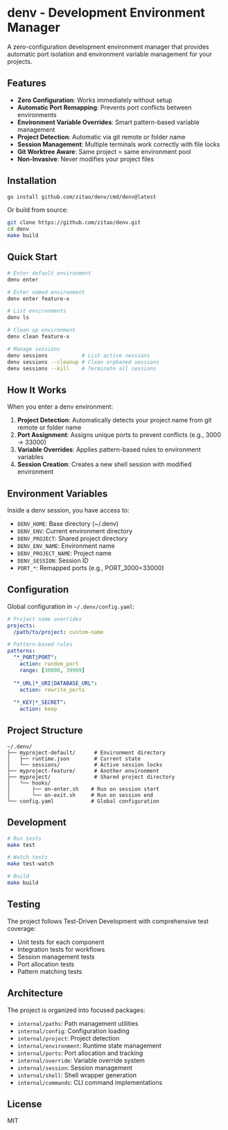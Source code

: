 # denv - Development Environment Manager

A zero-configuration development environment manager that provides automatic port isolation and environment variable management for your projects.

## Features

- **Zero Configuration**: Works immediately without setup
- **Automatic Port Remapping**: Prevents port conflicts between environments
- **Environment Variable Overrides**: Smart pattern-based variable management
- **Project Detection**: Automatic via git remote or folder name
- **Session Management**: Multiple terminals work correctly with file locks
- **Git Worktree Aware**: Same project = same environment pool
- **Non-Invasive**: Never modifies your project files

## Installation

```bash
go install github.com/zitao/denv/cmd/denv@latest
```

Or build from source:

```bash
git clone https://github.com/zitao/denv.git
cd denv
make build
```

## Quick Start

```bash
# Enter default environment
denv enter

# Enter named environment
denv enter feature-x

# List environments
denv ls

# Clean up environment
denv clean feature-x

# Manage sessions
denv sessions           # List active sessions
denv sessions --cleanup # Clean orphaned sessions
denv sessions --kill    # Terminate all sessions
```

## How It Works

When you enter a denv environment:

1. **Project Detection**: Automatically detects your project name from git remote or folder name
2. **Port Assignment**: Assigns unique ports to prevent conflicts (e.g., 3000 → 33000)
3. **Variable Overrides**: Applies pattern-based rules to environment variables
4. **Session Creation**: Creates a new shell session with modified environment

## Environment Variables

Inside a denv session, you have access to:

- `DENV_HOME`: Base directory (~/.denv)
- `DENV_ENV`: Current environment directory
- `DENV_PROJECT`: Shared project directory
- `DENV_ENV_NAME`: Environment name
- `DENV_PROJECT_NAME`: Project name
- `DENV_SESSION`: Session ID
- `PORT_*`: Remapped ports (e.g., PORT_3000=33000)

## Configuration

Global configuration in `~/.denv/config.yaml`:

```yaml
# Project name overrides
projects:
  /path/to/project: custom-name

# Pattern-based rules
patterns:
  "*_PORT|PORT":
    action: random_port
    range: [30000, 39999]
  
  "*_URL|*_URI|DATABASE_URL":
    action: rewrite_ports
  
  "*_KEY|*_SECRET":
    action: keep
```

## Project Structure

```
~/.denv/
├── myproject-default/      # Environment directory
│   ├── runtime.json        # Current state
│   └── sessions/           # Active session locks
├── myproject-feature/      # Another environment
├── myproject/              # Shared project directory
│   └── hooks/
│       ├── on-enter.sh    # Run on session start
│       └── on-exit.sh     # Run on session end
└── config.yaml            # Global configuration
```

## Development

```bash
# Run tests
make test

# Watch tests
make test-watch

# Build
make build
```

## Testing

The project follows Test-Driven Development with comprehensive test coverage:

- Unit tests for each component
- Integration tests for workflows
- Session management tests
- Port allocation tests
- Pattern matching tests

## Architecture

The project is organized into focused packages:

- `internal/paths`: Path management utilities
- `internal/config`: Configuration loading
- `internal/project`: Project detection
- `internal/environment`: Runtime state management
- `internal/ports`: Port allocation and tracking
- `internal/override`: Variable override system
- `internal/session`: Session management
- `internal/shell`: Shell wrapper generation
- `internal/commands`: CLI command implementations

## License

MIT